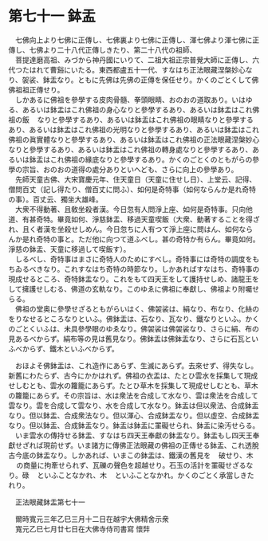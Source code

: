 # 第七十一 鉢盂
　七佛向上より七佛に正傳し、七佛裏より七佛に正傳し、渾七佛より渾七佛に正傳し、七佛より二十八代正傳しきたり、第二十八代の祖師、  
　菩提達磨高祖、みづから神丹國にいりて、二祖大祖正宗普覺大師に正傳し、六代つたはれて曹谿にいたる。東西都盧五十一代、すなはち正法眼藏涅槃妙心なり、袈裟、鉢盂なり。ともに先佛は先佛の正傳を保任せり。かくのごとくして佛佛祖祖正傳せり。  
　しかあるに佛祖を參學する皮肉骨髓、拳頭眼睛、おのおの道取あり。いはゆる、あるいは鉢盂はこれ佛祖の身心なりと參學するあり、あるいは鉢盂はこれ佛祖の飯<img width="16" height="16" src="_cmsanwV.png" border="0">なりと參學するあり、あるいは鉢盂はこれ佛祖の眼睛なりと參學するあり、あるいは鉢盂はこれ佛祖の光明なりと參學するあり、あるいは鉢盂はこれ佛祖の眞實體なりと參學するあり、あるいは鉢盂はこれ佛祖の正法眼藏涅槃妙心なりと參學するあり、あるいは鉢盂はこれ佛祖の轉身處なりと參學するあり、あるいは鉢盂はこれ佛祖の緣底なりと參學するあり。かくのごとくのともがらの參學の宗旨、おのおの道得の處分ありといへども、さらに向上の參學あり。  
　先師天童古佛、大宋寶慶元年、住天童日（天童に住せし日）、上堂云、記得、僧問百丈（記し得たり、僧百丈に問ふ）、如何是奇特事（如何ならんか是れ奇特の事）。百丈云、獨坐大雄峰。  
　大衆不得動著、且敎坐殺者漢。今日忽有人問淨上座、如何是奇特事。只向他道、有甚奇特。畢竟如何、淨慈鉢盂、移過天童喫飯（大衆、動著することを得ざれ、且く者漢を坐殺せしめん。今日忽ちに人有つて淨上座に問はん、如何ならんか是れ奇特の事と。ただ他に向つて道ふべし。甚の奇特か有らん。畢竟如何。淨慈の鉢盂、天童に移過して喫飯す）。  
　しるべし、奇特事はまさに奇特人のためにすべし。奇特事には奇特の調度をもちゐるべきなり。これすなはち奇特の時節なり。しかあればすなはち、奇特事の現成せるところ、奇特鉢盂なり。これをもて四天王をして護持せしめ、諸龍王をして擁護せしむる、佛道の玄軌なり。このゆゑに佛祖に奉獻し、佛祖より附囑せらる。  
　佛祖の堂奥に參學せざるともがらいはく、佛袈裟は、絹なり、布なり、化絲のをりなせるところなりといふ。佛鉢盂は、石なり、瓦なり、鐵なりといふ。かくのごとくいふは、未具參學眼のゆゑなり。佛袈裟は佛袈裟なり、さらに絹、布の見あるべからず。絹布等の見は舊見なり。佛鉢盂は佛鉢盂なり、さらに石瓦といふべからず、鐵木といふべからず。  
  
　おほよそ佛鉢盂は、これ造作にあらず、生滅にあらず。去來せず、得失なし。新舊にわたらず、古今にかかはれず。佛祖の衣盂は、たとひ雲水を採集して現成せしむとも、雲水の籮籠にあらず。たとひ草木を採集して現成せしむとも、草木の籮籠にあらず。その宗旨は、水は衆法を合成して水なり、雲は衆法を合成して雲なり。雲を合成して雲なり、水を合成して水なり。鉢盂は但以衆法、合成鉢盂なり。但以鉢盂、合成衆法なり。但以渾心、合成鉢盂なり。但以虛空、合成鉢盂なり。但以鉢盂、合成鉢盂なり。鉢盂は鉢盂に罣礙せられ、鉢盂に染汚せらる。  
　いま雲水の傳持せる鉢盂、すなはち四天王奉獻の鉢盂なり。鉢盂もし四天王奉獻せざれば現前せず。いま諸方に傳佛正法眼藏の佛祖の正傳せる鉢盂、これ透脫古今底の鉢盂なり。しかあれば、いまこの鉢盂は、鐵漢の舊見を<img width="16" height="16" src="_ceY1t1_.png" border="0">破せり、木<img width="16" height="16" src="_ctFQ15t.png" border="0">の商量に拘牽せられず、瓦礫の聲色を超越せり。石玉の活計を罣礙せざるなり。碌<img width="16" height="16" src="_cd7kG4E.png" border="0">といふことなかれ、木<img width="16" height="16" src="_ctFQ15t.png" border="0">といふことなかれ。かくのごとく承當しきたれり。  
  
　正法眼藏鉢盂第七十一  
  
　爾時寬元三年乙巳三月十二日在越宇大佛精舍示衆  
　寬元乙巳七月廿七日在大佛寺侍司書寫 懷弉